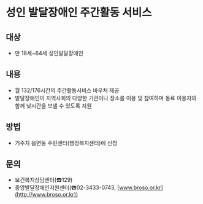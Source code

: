 # 성인 발달장애인 주간활동 서비스

## 대상
- 만 18세~64세 성인발달장애인

## 내용
- 월 132/176시간의 주간활동서비스 바우처 제공
- 발달장애인이 지역사회의 다양한 기관이나 장소를 이용 및 참여하며 동료 이용자와 함께 낮시간을 보낼 수 있도록 지원

## 방법
- 거주지 읍면동 주민센터(행정복지센터)에 신청

## 문의
- 보건복지상담센터(☎129)
- 중앙발달장애인지원센터(☎02-3433-0743, [www.broso.or.kr](http://www.broso.or.kr))
